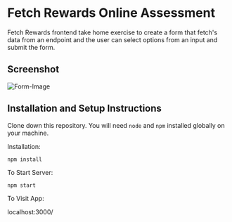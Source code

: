 # Fetch Rewards Online Assessment

Fetch Rewards frontend take home exercise to create a form that fetch's data from an endpoint and the user can select options from an input and submit the form.

## Screenshot

![Form-Image]()

## Installation and Setup Instructions

Clone down this repository. You will need `node` and `npm` installed globally on your machine.

Installation:

`npm install`

To Start Server:

`npm start`

To Visit App:

localhost:3000/
